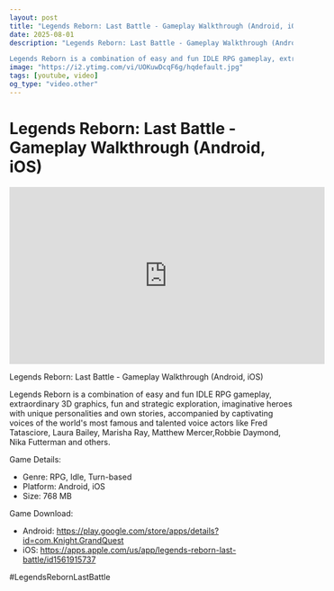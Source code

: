 ```yaml
---
layout: post
title: "Legends Reborn: Last Battle - Gameplay Walkthrough (Android, iOS)"
date: 2025-08-01
description: "Legends Reborn: Last Battle - Gameplay Walkthrough (Android, iOS)

Legends Reborn is a combination of easy and fun IDLE RPG gameplay, extraordinary 3D g..."
image: "https://i2.ytimg.com/vi/UOKuwDcqF6g/hqdefault.jpg"
tags: [youtube, video]
og_type: "video.other"
---
```


<script type="application/ld+json">
{
  "@context": "http://schema.org",
  "@type": "VideoObject",
  "name": "Legends Reborn: Last Battle - Gameplay Walkthrough (Android, iOS)",
  "description": "Legends Reborn: Last Battle - Gameplay Walkthrough (Android, iOS)\n\nLegends Reborn is a combination of easy and fun IDLE RPG gameplay, extraordinary 3D graphics, fun and strategic exploration, imaginative heroes with unique personalities and own stories, accompanied by captivating voices of the world's most famous and talented voice actors like Fred Tatasciore, Laura Bailey, Marisha Ray, Matthew Mercer,Robbie Daymond, Nika Futterman and others.\n\nGame Details:\n\n- Genre: RPG, Idle, Turn-based\n- Platform: Android, iOS\n- Size: 768 MB\n\nGame Download:\n\n- Android: https://play.google.com/store/apps/details?id=com.Knight.GrandQuest\n- iOS: https://apps.apple.com/us/app/legends-reborn-last-battle/id1561915737\n\n#LegendsRebornLastBattle",
  "thumbnailUrl": "https://i2.ytimg.com/vi/UOKuwDcqF6g/hqdefault.jpg",
  "uploadDate": "2025-08-01T15:00:53",
  "embedUrl": "https://www.youtube.com/embed/UOKuwDcqF6g",
  "publisher": {
    "@type": "Person",
    "name": "Celo Zaga"
  },
  "mainEntityOfPage": {
    "@type": "WebPage",
    "@id": "https://celozaga.github.io/2025/08/01/legends-reborn:-last-battle---gameplay-walkthrough-(android,-ios)-UOKuwDcqF6g.html"
  },
  "duration": "PT0M0S"
}
</script>

<script type="application/ld+json">
{
  "@context": "http://schema.org",
  "@type": "BlogPosting",
  "headline": "Legends Reborn: Last Battle - Gameplay Walkthrough (Android, iOS)",
  "image": "https://i2.ytimg.com/vi/UOKuwDcqF6g/hqdefault.jpg",
  "publisher": {
    "@type": "Person",
    "name": "Celo Zaga"
  },
  "url": "https://celozaga.github.io/2025/08/01/legends-reborn:-last-battle---gameplay-walkthrough-(android,-ios)-UOKuwDcqF6g.html",
  "datePublished": "2025-08-01T15:00:53",
  "dateCreated": "2025-08-01T15:00:53",
  "dateModified": "2025-08-01T15:00:53",
  "description": "Legends Reborn: Last Battle - Gameplay Walkthrough (Android, iOS)\n\nLegends Reborn is a combination of easy and fun IDLE RPG gameplay, extraordinary 3D g...",
  "author": {
    "@type": "Person",
    "name": "Celo Zaga"
  },
  "mainEntityOfPage": {
    "@type": "WebPage",
    "@id": "https://celozaga.github.io/2025/08/01/legends-reborn:-last-battle---gameplay-walkthrough-(android,-ios)-UOKuwDcqF6g.html"
  }
}
</script>

<h1 class="youtube-post-title">Legends Reborn: Last Battle - Gameplay Walkthrough (Android, iOS)</h1>

<iframe width="560" height="315" src="https://www.youtube.com/embed/UOKuwDcqF6g" class="youtube-post-embed" frameborder="0" allowfullscreen></iframe>

<p class="youtube-post-description">Legends Reborn: Last Battle - Gameplay Walkthrough (Android, iOS)

Legends Reborn is a combination of easy and fun IDLE RPG gameplay, extraordinary 3D graphics, fun and strategic exploration, imaginative heroes with unique personalities and own stories, accompanied by captivating voices of the world's most famous and talented voice actors like Fred Tatasciore, Laura Bailey, Marisha Ray, Matthew Mercer,Robbie Daymond, Nika Futterman and others.

Game Details:

- Genre: RPG, Idle, Turn-based
- Platform: Android, iOS
- Size: 768 MB

Game Download:

- Android: https://play.google.com/store/apps/details?id=com.Knight.GrandQuest
- iOS: https://apps.apple.com/us/app/legends-reborn-last-battle/id1561915737

#LegendsRebornLastBattle</p>
